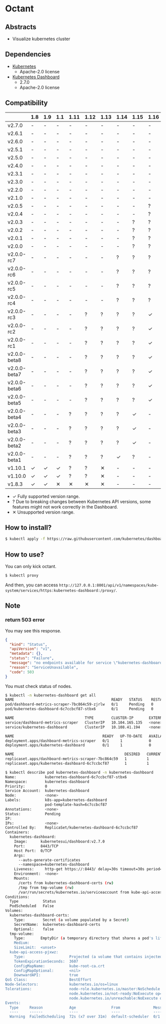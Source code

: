 # Octant

## Abstracts

* Visualize kubernetes cluster

## Dependencies

* [Kubernetes](https://github.com/kubernetes/kubernetes)
  * Apache-2.0 license
* [Kubernetes Dashboard](https://github.com/kubernetes/dashboard)
  * 2.7.0
  * Apache-2.0 license

## Compatibility

|   |1.8|1.9|1.1|1.11|1.12|1.13|1.14|1.15|1.16|1.17|1.18|1.19|1.2|1.21|1.22|1.23|1.24|1.25|
|---|---|---|---|---|---|---|---|---|---|---|---|---|---|---|---|---|---|---|
|v2.7.0|-|-|-|-|-|-|-|-|-|-|-|-|-|-|?|?|?|✓|
|v2.6.1|-|-|-|-|-|-|-|-|-|-|-|-|-|?|?|?|✓|-|
|v2.6.0|-|-|-|-|-|-|-|-|-|-|-|-|-|?|?|?|✓|-|
|v2.5.1|-|-|-|-|-|-|-|-|-|-|-|-|?|?|?|✓|-|-|
|v2.5.0|-|-|-|-|-|-|-|-|-|-|-|-|?|?|?|✓|-|-|
|v2.4.0|-|-|-|-|-|-|-|-|-|-|?|?|✓|✓|-|-|-|-|
|v2.3.1|-|-|-|-|-|-|-|-|-|-|?|?|✓|✓|-|-|-|-|
|v2.3.0|-|-|-|-|-|-|-|-|-|-|?|?|✓|✓|-|-|-|-|
|v2.2.0|-|-|-|-|-|-|-|-|-|?|?|?|✓|-|-|-|-|-|
|v2.1.0|-|-|-|-|-|-|-|-|-|?|?|?|✓|-|-|-|-|-|
|v2.0.5|-|-|-|-|-|-|-|-|?|?|?|✓|-|-|-|-|-|-|
|v2.0.4|-|-|-|-|-|-|-|-|?|?|?|✓|-|-|-|-|-|-|
|v2.0.3|-|-|-|-|-|-|-|?|?|?|✓|-|-|-|-|-|-|-|
|v2.0.2|-|-|-|-|-|-|-|?|?|?|✓|-|-|-|-|-|-|-|
|v2.0.1|-|-|-|-|-|-|-|?|?|?|✓|-|-|-|-|-|-|-|
|v2.0.0|-|-|-|-|-|-|-|?|?|?|✓|-|-|-|-|-|-|-|
|v2.0.0-rc7|-|-|-|-|-|-|?|?|?|✓|-|-|-|-|-|-|-|-|
|v2.0.0-rc6|-|-|-|-|-|-|?|?|?|✓|-|-|-|-|-|-|-|-|
|v2.0.0-rc5|-|-|-|-|-|-|?|?|?|✓|-|-|-|-|-|-|-|-|
|v2.0.0-rc4|-|-|-|-|-|-|?|?|?|✓|-|-|-|-|-|-|-|-|
|v2.0.0-rc3|-|-|-|-|?|?|?|?|✓|-|-|-|-|-|-|-|-|-|
|v2.0.0-rc2|-|-|-|-|?|?|?|?|✓|-|-|-|-|-|-|-|-|-|
|v2.0.0-rc1|-|-|-|-|?|?|?|?|✓|-|-|-|-|-|-|-|-|-|
|v2.0.0-beta8|-|-|-|-|?|?|?|?|✓|-|-|-|-|-|-|-|-|-|-|
|v2.0.0-beta7|-|-|-|-|?|?|?|?|✓|-|-|-|-|-|-|-|-|-|-|
|v2.0.0-beta6|-|-|-|-|?|?|?|?|✓|-|-|-|-|-|-|-|-|-|-|
|v2.0.0-beta5|-|-|-|-|?|?|?|?|✓|-|-|-|-|-|-|-|-|-|-|
|v2.0.0-beta4|-|-|-|?|?|?|?|✓|-|-|-|-|-|-|-|-|-|-|-|
|v2.0.0-beta3|-|-|-|?|?|?|?|✓|-|-|-|-|-|-|-|-|-|-|-|
|v2.0.0-beta2|-|-|-|?|?|?|?|✓|-|-|-|-|-|-|-|-|-|-|-|
|v2.0.0-beta1|-|-|-|?|?|?|✓|?|-|-|-|-|-|-|-|-|-|-|-|
|v1.10.1|✓|✓|✓|?|?|✕|-|-|-|-|-|-|-|-|-|-|-|-|-|
|v1.10.0|✓|✓|✓|?|?|✕|-|-|-|-|-|-|-|-|-|-|-|-|-|
|v1.8.3|✓|✓|✕|✕|✕|✕|-|-|-|-|-|-|-|-|-|-|-|-|-|

* ✓ Fully supported version range.
* ? Due to breaking changes between Kubernetes API versions, some features might not work correctly in the Dashboard.
* ✕ Unsupported version range.

## How to install?

````sh
$ kubectl apply -f https://raw.githubusercontent.com/kubernetes/dashboard/v2.7.0/aio/deploy/recommended.yaml
````

## How to use?

You can only kick octant.

````sh
$ kubectl proxy
````

And then, you can access `http://127.0.0.1:8001/api/v1/namespaces/kube-system/services/https:kubernetes-dashboard:/proxy/`.

## Note

### return 503 error

You may see this response.

````json
{
  "kind": "Status",
  "apiVersion": "v1",
  "metadata": {},
  "status": "Failure",
  "message": "no endpoints available for service \"kubernetes-dashboard\"",
  "reason": "ServiceUnavailable",
  "code": 503
}
````

You must check status of nodes.

````sh
$ kubectl -n kubernetes-dashboard get all
NAME                                            READY   STATUS    RESTARTS   AGE
pod/dashboard-metrics-scraper-7bc864c59-zjrlw   0/1     Pending   0          33m
pod/kubernetes-dashboard-6c7ccbcf87-stbx6       0/1     Pending   0          33m

NAME                                TYPE        CLUSTER-IP       EXTERNAL-IP   PORT(S)    AGE
service/dashboard-metrics-scraper   ClusterIP   10.104.165.135   <none>        8000/TCP   33m
service/kubernetes-dashboard        ClusterIP   10.108.41.194    <none>        443/TCP    33m

NAME                                        READY   UP-TO-DATE   AVAILABLE   AGE
deployment.apps/dashboard-metrics-scraper   0/1     1            0           33m
deployment.apps/kubernetes-dashboard        0/1     1            0           33m

NAME                                                  DESIRED   CURRENT   READY   AGE
replicaset.apps/dashboard-metrics-scraper-7bc864c59   1         1         0       33m
replicaset.apps/kubernetes-dashboard-6c7ccbcf87       1         1         0       33m
````

````sh
$ kubectl describe pod kubernetes-dashboard -n kubernetes-dashboard
Name:             kubernetes-dashboard-6c7ccbcf87-stbx6
Namespace:        kubernetes-dashboard
Priority:         0
Service Account:  kubernetes-dashboard
Node:             <none>
Labels:           k8s-app=kubernetes-dashboard
                  pod-template-hash=6c7ccbcf87
Annotations:      <none>
Status:           Pending
IP:               
IPs:              <none>
Controlled By:    ReplicaSet/kubernetes-dashboard-6c7ccbcf87
Containers:
  kubernetes-dashboard:
    Image:      kubernetesui/dashboard:v2.7.0
    Port:       8443/TCP
    Host Port:  0/TCP
    Args:
      --auto-generate-certificates
      --namespace=kubernetes-dashboard
    Liveness:     http-get https://:8443/ delay=30s timeout=30s period=10s #success=1 #failure=3
    Environment:  <none>
    Mounts:
      /certs from kubernetes-dashboard-certs (rw)
      /tmp from tmp-volume (rw)
      /var/run/secrets/kubernetes.io/serviceaccount from kube-api-access-pjxwz (ro)
Conditions:
  Type           Status
  PodScheduled   False 
Volumes:
  kubernetes-dashboard-certs:
    Type:        Secret (a volume populated by a Secret)
    SecretName:  kubernetes-dashboard-certs
    Optional:    false
  tmp-volume:
    Type:       EmptyDir (a temporary directory that shares a pod's lifetime)
    Medium:     
    SizeLimit:  <unset>
  kube-api-access-pjxwz:
    Type:                    Projected (a volume that contains injected data from multiple sources)
    TokenExpirationSeconds:  3607
    ConfigMapName:           kube-root-ca.crt
    ConfigMapOptional:       <nil>
    DownwardAPI:             true
QoS Class:                   BestEffort
Node-Selectors:              kubernetes.io/os=linux
Tolerations:                 node-role.kubernetes.io/master:NoSchedule
                             node.kubernetes.io/not-ready:NoExecute op=Exists for 300s
                             node.kubernetes.io/unreachable:NoExecute op=Exists for 300s
Events:
  Type     Reason            Age                From               Message
  ----     ------            ----               ----               -------
  Warning  FailedScheduling  72s (x7 over 31m)  default-scheduler  0/1 nodes are available: 1 node(s) had untolerated taint {node-role.kubernetes.io/control-plane: }. preemption: 0/1 nodes are available: 1 Preemption is not helpful for scheduling..
````